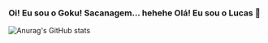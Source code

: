 ### Oi! Eu sou o Goku! Sacanagem... hehehe Olá! Eu sou o Lucas 👋

![Anurag's GitHub stats](https://github-readme-stats.vercel.app/api?username=lpiresdev&show_icons=true&theme=highcontrast)

<!--
**lpiresdev/lpiresdev** is a ✨ _special_ ✨ repository because its `README.md` (this file) appears on your GitHub profile.

Here are some ideas to get you started:

- 🔭 I’m currently working on ...
- 🌱 I’m currently learning ...
- 👯 I’m looking to collaborate on ...
- 🤔 I’m looking for help with ...
- 💬 Ask me about ...
- 📫 How to reach me: ...
- 😄 Pronouns: ...
- ⚡ Fun fact: ...
-->
